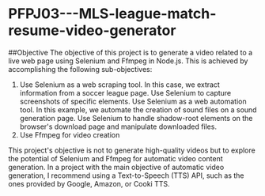 # PFPJ03---MLS-league-match-resume-video-generator
##Objective
The objective of this project is to generate a video related to a live web page using Selenium and Ffmpeg in Node.js. This is achieved by accomplishing the following sub-objectives:
1. Use Selenium as a web scraping tool. In this case, we extract information from a soccer league page.
Use Selenium to capture screenshots of specific elements.
Use Selenium as a web automation tool. In this example, we automate the creation of sound files on a sound generation page.
Use Selenium to handle shadow-root elements on the browser's download page and manipulate downloaded files.
5. Use Ffmpeg for video creation

This project's objective is not to generate high-quality videos but to explore the potential of Selenium and Ffmpeg for automatic video content generation.
In a project with the main objective of automatic video generation, I recommend using a Text-to-Speech (TTS) API, such as the ones provided by Google, Amazon, or Cooki TTS.
